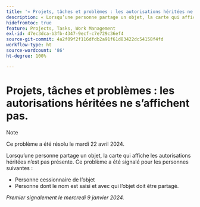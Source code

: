```yaml
---
title: '« Projets, tâches et problèmes : les autorisations héritées ne s’affichent pas. »'
description: « Lorsqu’une personne partage un objet, la carte qui affiche les autorisations héritées n’est pas présente.  »
hidefromtoc: true
feature: Projects, Tasks, Work Management
exl-id: 47ec3dca-b3fb-4347-9ecf-c7e729c36ef4
source-git-commit: 4a2f09f2f116dfdb2a91f61d83422dc54158f4fd
workflow-type: ht
source-wordcount: '86'
ht-degree: 100%

---
```


# Projets, tâches et problèmes : les autorisations héritées ne s’affichent pas.

>[!NOTE]
>
>Ce problème a été résolu le mardi 22 avril 2024.

Lorsqu’une personne partage un objet, la carte qui affiche les autorisations héritées n’est pas présente. Ce problème a été signalé pour les personnes suivantes :

* Personne cessionnaire de l’objet
* Personne dont le nom est saisi et avec qui l’objet doit être partagé.

_Premier signalement le mercredi 9 janvier 2024._
